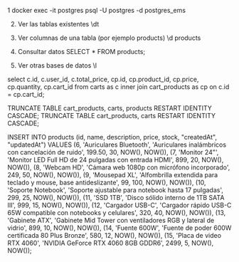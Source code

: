 1 docker exec -it postgres psql -U postgres -d postgres_ems

2. Ver las tablas existentes
   \dt

3. Ver columnas de una tabla (por ejemplo products)
   \d products

4. Consultar datos
   SELECT \* FROM products;

5. Ver otras bases de datos
   \l

select c.id, c.user_id, c.total_price, cp.id, cp.product_id, cp.price, cp.quantity, cp.cart_id from carts as c inner join cart_products as cp on c.id = cp.cart_id;

TRUNCATE TABLE cart_products, carts, products RESTART IDENTITY CASCADE;
TRUNCATE TABLE cart_products, carts RESTART IDENTITY CASCADE;

INSERT INTO products (id, name, description, price, stock, "createdAt", "updatedAt") VALUES
(6, 'Auriculares Bluetooth', 'Auriculares inalámbricos con cancelación de ruido', 199.50, 30, NOW(), NOW()),
(7, 'Monitor 24"', 'Monitor LED Full HD de 24 pulgadas con entrada HDMI', 899, 20, NOW(), NOW()),
(8, 'Webcam HD', 'Cámara web 1080p con micrófono incorporado', 249, 50, NOW(), NOW()),
(9, 'Mousepad XL', 'Alfombrilla extendida para teclado y mouse, base antideslizante', 99, 100, NOW(), NOW()),
(10, 'Soporte Notebook', 'Soporte ajustable para notebook hasta 17 pulgadas', 299, 25, NOW(), NOW()),
(11, 'SSD 1TB', 'Disco sólido interno de 1TB SATA III', 999, 15, NOW(), NOW()),
(12, 'Cargador USB-C', 'Cargador rápido USB-C 65W compatible con notebooks y celulares', 320, 40, NOW(), NOW()),
(13, 'Gabinete ATX', 'Gabinete Mid Tower con ventiladores RGB y lateral de vidrio', 899, 10, NOW(), NOW()),
(14, 'Fuente 600W', 'Fuente de poder 600W certificada 80 Plus Bronze', 580, 12, NOW(), NOW()),
(15, 'Placa de video RTX 4060', 'NVIDIA GeForce RTX 4060 8GB GDDR6', 2499, 5, NOW(), NOW());
